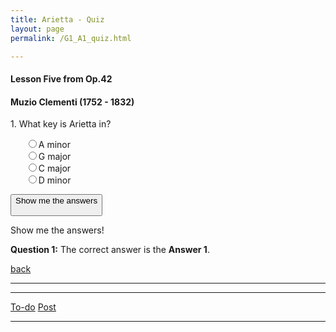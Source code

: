```yaml
---
title: Arietta - Quiz
layout: page
permalink: /G1_A1_quiz.html

---
```



#### Lesson Five from Op.42

#### Muzio Clementi (1752 - 1832)



<script type="text/javascript" src="https://raw.githubusercontent.com/Stuartbriner/portland/gh-pages/jquery.js"></script>
<script type="text/javascript" src="https://raw.githubusercontent.com/Stuartbriner/portland/gh-pages/quiz-1.js"></script>

<p class="question">1. What key is Arietta in?</p>
<ul class="answers">
<input type="radio" name="q1" value="a" id="q1a"><label for="q1a">A minor</label><br/>
<input type="radio" name="q1" value="b" id="q1b"><label for="q1b">G major</label><br/>
<input type="radio" name="q1" value="c" id="q1c"><label for="q1c">C major</label><br/>
<input type="radio" name="q1" value="d" id="q1d"><label for="q1d">D minor</label><br/>
</ul>

<button type="button">Show me the answers<div id="results">
</div>
</button>

<div id="results">
Show me the answers!
</div>


<div id="category1">
<p><strong>Question 1:</strong> The correct answer is the <strong>Answer 1</strong>.</p>
</div>




[back](G1_A1_pathway2)

***
***
[To-do](todo)
[Post](post)
***










